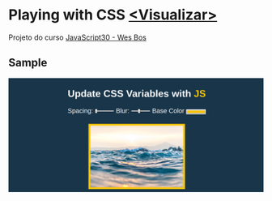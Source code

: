 # Playing with CSS [<Visualizar\>](https://layshidani.github.io/learning-front-end/projects/js30-playing-with-css-var/)

Projeto do curso [JavaScript30 - Wes Bos](https://javascript30.com/)

## Sample
![sample](../img/sample/sample-js30-playing-with-css.png)
